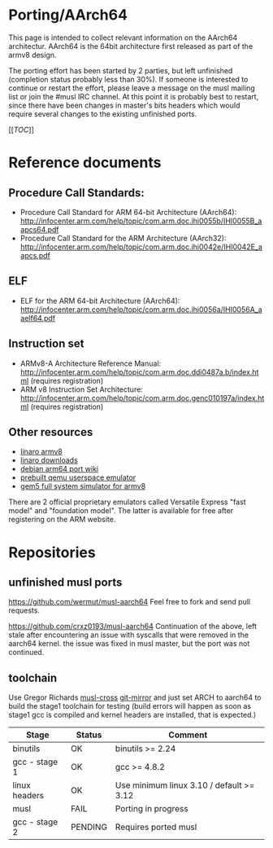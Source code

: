 # Porting/AArch64

This page is intended to collect relevant information on the AArch64
architectur. AArch64 is the 64bit architecture first released as part of the
armv8 design.

The porting effort has been started by 2 parties, but left unfinished
(completion status probably less than 30%). If someone is interested to continue
or restart the effort, please leave a message on the musl mailing list or join
the #musl IRC channel. At this point it is probably best to restart, since there
have been changes in master's bits headers which would require several changes
to the existing unfinished ports.

[[_TOC_]]

# Reference documents

## Procedure Call Standards:

- Procedure Call Standard for ARM 64-bit Architecture (AArch64):
  http://infocenter.arm.com/help/topic/com.arm.doc.ihi0055b/IHI0055B_aapcs64.pdf
- Procedure Call Standard for the ARM Architecture (AArch32):
  http://infocenter.arm.com/help/topic/com.arm.doc.ihi0042e/IHI0042E_aapcs.pdf

## ELF

- ELF for the ARM 64-bit Architecture (AArch64):
  http://infocenter.arm.com/help/topic/com.arm.doc.ihi0056a/IHI0056A_aaelf64.pdf

## Instruction set

- ARMv8-A Architecture Reference Manual:
  http://infocenter.arm.com/help/topic/com.arm.doc.ddi0487a.b/index.html
  (requires registration)
- ARM v8 Instruction Set Architecture:
  http://infocenter.arm.com/help/topic/com.arm.doc.genc010197a/index.html
  (requires registration)

## Other resources

- [linaro armv8](http://www.linaro.org/engineering/engineering-projects/armv8)
- [linaro downloads](http://www.linaro.org/downloads/)
- [debian arm64 port wiki](https://wiki.debian.org/Arm64Port)
- [prebuilt qemu userspace emulator](https://wiki.debian.org/Arm64Qemu)
- [gem5 full system simulator for armv8](http://gem5.org/Documentation)

There are 2 official proprietary emulators called Versatile Express "fast model"
and "foundation model". The latter is available for free after registering on
the ARM website.

# Repositories

## unfinished musl ports

https://github.com/wermut/musl-aarch64 Feel free to fork and send pull requests.

https://github.com/crxz0193/musl-aarch64 Continuation of the above, left stale
after encountering an issue with syscalls that were removed in the aarch64
kernel. the issue was fixed in musl master, but the port was not continued.

## toolchain

Use Gregor Richards [musl-cross] [git-mirror] and just set ARCH to aarch64 to
build the stage1 toolchain for testing (build errors will happen as soon as
stage1 gcc is compiled and kernel headers are installed, that is expected.)

[musl-cross]: https://bitbucket.org/GregorR/musl-cross
[git-mirror]: https://github.com/GregorR/musl-cross

|Stage           | Status    | Comment                                  |
|----------------|-----------|------------------------------------------|
|binutils        | OK        | binutils >= 2.24                         |
|gcc - stage 1   | OK        | gcc >= 4.8.2                             |
|linux headers   | OK        | Use minimum linux 3.10 / default >= 3.12 |
|musl            | FAIL      | Porting in progress                      |
|gcc - stage 2   | PENDING   | Requires ported musl                     |
